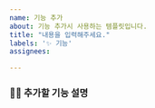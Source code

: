 ```yaml
---
name: 기능 추가
about: 기능 추가시 사용하는 템플릿입니다.
title: "내용을 입력해주세요."
labels: '✨ 기능'
assignees:

---
```


### 🧑‍💻 추가할 기능 설명
